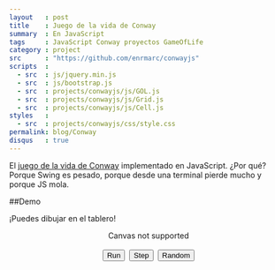 ```yaml
---
layout   : post
title    : Juego de la vida de Conway
summary  : En JavaScript
tags     : JavaScript Conway proyectos GameOfLife
category : project
src      : "https://github.com/enrmarc/conwayjs"
scripts  :
  - src  : js/jquery.min.js
  - src  : js/bootstrap.js
  - src  : projects/conwayjs/js/GOL.js
  - src  : projects/conwayjs/js/Grid.js
  - src  : projects/conwayjs/js/Cell.js
styles   :
  - src  : projects/conwayjs/css/style.css
permalink: blog/Conway
disqus   : true
---
```


El [juego de la vida de Conway][1] implementado en JavaScript. ¿Por qué? Porque Swing es
pesado, porque desde una terminal pierde mucho y porque JS mola.

##Demo

¡Puedes dibujar en el tablero!

<figure>
  <div style="text-align:center">
    <div class="row-fluid">
      <canvas id="canvas" width="400" height="400">Canvas not supported</canvas>
    </div>
    <div class="row-fluid pagination-centered">
      <br>
      <div class="btn-group">
        <button type="button" id="run" >Run</button>&nbsp;
        <button type="button" id="step" >Step</button>&nbsp;
        <button type="button" id="randomize" >Random</button>
      </div>
    </div>
  </div>
</figure>

[1]: http://en.wikipedia.org/wiki/Conway's_Game_of_Life
